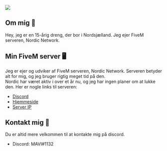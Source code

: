![](https://i.imgur.com/fOfEFH6.gif)
## Om mig 🧐

Hey, jeg er en 15-årig dreng, der bor i Nordsjælland. Jeg ejer FiveM serveren, Nordic Network.

## Min FiveM server 🖥
Jeg er ejer og udviker af FiveM serveren, Nordic Network. Serveren betyder alt for mig, og jeg bruger rigtig meget tid på den. <br> Nordic har været aktiv i over et år nu, og jeg har ingen planer om at lukke den. Her er nogle links til serveren:

- [Discord][discord]
- [Hjemmeside][website]
- [Server IP][serverip]

## Kontakt mig 📲
Du er altid mere velkommen til at kontakte mig på discord.

- Discord: MAVI#1132

</details>

[website]: https://nordicnetwork.dk
[discord]: https://discord.gg/nordicnetwork
[serverip]: https://servers.fivem.net/servers/detail/8k4bvb
